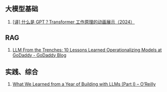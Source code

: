 ## 大模型基础

1. [[译] 什么是 GPT？Transformer 工作原理的动画展示（2024）](https://arthurchiao.art/blog/visual-intro-to-transformers-zh/)


## RAG

1. [LLM From the Trenches: 10 Lessons Learned Operationalizing Models at GoDaddy - GoDaddy Blog](https://www.godaddy.com/resources/news/llm-from-the-trenches-10-lessons-learned-operationalizing-models-at-godaddy#h-1-sometimes-one-prompt-isn-t-enough)


## 实践、综合
1. [What We Learned from a Year of Building with LLMs (Part I) – O’Reilly](https://www.oreilly.com/radar/what-we-learned-from-a-year-of-building-with-llms-part-i/)


